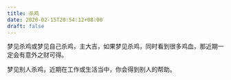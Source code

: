 ```yaml
---
title: 杀鸡
date: 2020-02-15T20:54:12+08:00
draft: false
---
```


梦见杀鸡或梦见自己杀鸡，主大吉，如果梦见杀鸡，同时看到很多鸡血，那近期一定会有意外之财可得。

梦见别人杀鸡，近期在工作或生活当中，你会得到别人的帮助。


